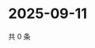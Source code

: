 # 2025-09-11

共 0 条

<!-- BEGIN ZHIHUQUESTIONS -->
<!-- 最后更新时间 Thu Sep 11 2025 20:20:32 GMT+0800 (China Standard Time) -->

<!-- END ZHIHUQUESTIONS -->
